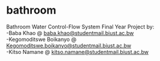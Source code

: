 # bathroom
Bathroom Water Control-Flow System Final Year Project by:\
-Baba Khao @ baba.khao@studentmail.biust.ac.bw\
-Kegomoditswe Boikanyo @ Kegomoditswe.boikanyo@studentmail.biust.ac.bw\
-Kitso Namane @ kitso.namane@studentmail.biust.ac.bw

